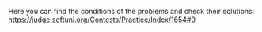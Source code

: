 Here you can find the conditions of the problems and check their solutions:
https://judge.softuni.org/Contests/Practice/Index/1654#0